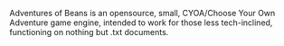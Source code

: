 Adventures of Beans is an opensource, small, CYOA/Choose Your Own Adventure game engine, intended to work for those less tech-inclined, functioning on nothing but .txt documents.
